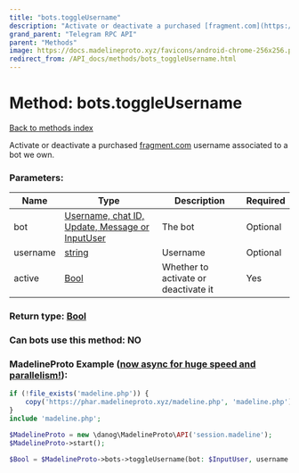 ```yaml
---
title: "bots.toggleUsername"
description: "Activate or deactivate a purchased [fragment.com](https://fragment.com) username associated to a bot we own."
grand_parent: "Telegram RPC API"
parent: "Methods"
image: https://docs.madelineproto.xyz/favicons/android-chrome-256x256.png
redirect_from: /API_docs/methods/bots_toggleUsername.html
---
```

# Method: bots.toggleUsername
[Back to methods index](index.html)



Activate or deactivate a purchased [fragment.com](https://fragment.com) username associated to a bot we own.

### Parameters:

| Name     |    Type       | Description | Required |
|----------|---------------|-------------|----------|
|bot|[Username, chat ID, Update, Message or InputUser](/API_docs/types/InputUser.html) | The bot | Optional|
|username|[string](/API_docs/types/string.html) | Username | Optional|
|active|[Bool](/API_docs/types/Bool.html) | Whether to activate or deactivate it | Yes|


### Return type: [Bool](/API_docs/types/Bool.html)

### Can bots use this method: **NO**


### MadelineProto Example ([now async for huge speed and parallelism!](https://docs.madelineproto.xyz/docs/ASYNC.html)):


```php
if (!file_exists('madeline.php')) {
    copy('https://phar.madelineproto.xyz/madeline.php', 'madeline.php');
}
include 'madeline.php';

$MadelineProto = new \danog\MadelineProto\API('session.madeline');
$MadelineProto->start();

$Bool = $MadelineProto->bots->toggleUsername(bot: $InputUser, username: 'string', active: $Bool, );
```

